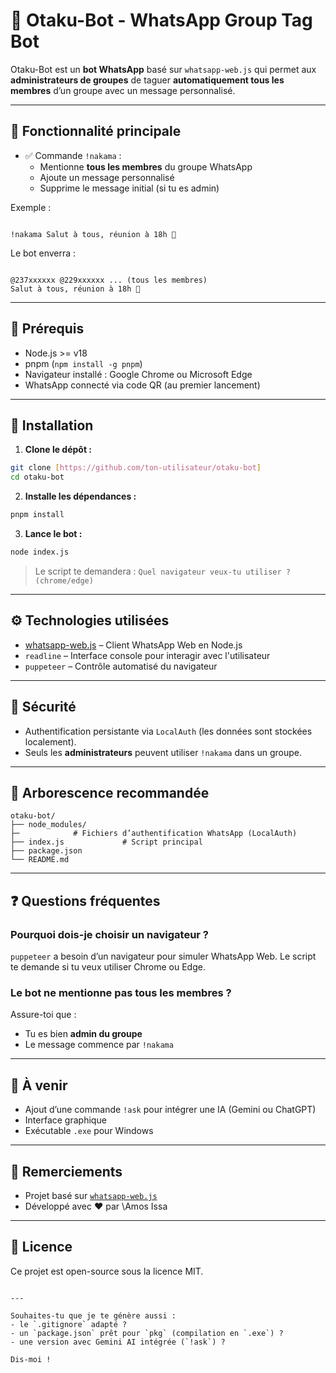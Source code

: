 # 🤖 Otaku-Bot - WhatsApp Group Tag Bot

Otaku-Bot est un **bot WhatsApp** basé sur `whatsapp-web.js` qui permet aux **administrateurs de groupes** de taguer **automatiquement tous les membres** d’un groupe avec un message personnalisé.

---

## 🚀 Fonctionnalité principale

- ✅ Commande `!nakama` :
  - Mentionne **tous les membres** du groupe WhatsApp
  - Ajoute un message personnalisé
  - Supprime le message initial (si tu es admin)

Exemple :

```

!nakama Salut à tous, réunion à 18h 📢

```

Le bot enverra :

```

@237xxxxxx @229xxxxxx ... (tous les membres)
Salut à tous, réunion à 18h 📢

````

---

## 🧰 Prérequis

- Node.js >= v18
- pnpm (`npm install -g pnpm`)
- Navigateur installé : Google Chrome ou Microsoft Edge
- WhatsApp connecté via code QR (au premier lancement)

---

## 🧪 Installation

1. **Clone le dépôt :**

```bash
git clone [https://github.com/ton-utilisateur/otaku-bot]
cd otaku-bot
````

2. **Installe les dépendances :**

```bash
pnpm install
```

3. **Lance le bot :**

```bash
node index.js
```

> Le script te demandera : `Quel navigateur veux-tu utiliser ? (chrome/edge)`

---

## ⚙️ Technologies utilisées

* [whatsapp-web.js](https://github.com/pedroslopez/whatsapp-web.js) – Client WhatsApp Web en Node.js
* `readline` – Interface console pour interagir avec l'utilisateur
* `puppeteer` – Contrôle automatisé du navigateur

---

## 🔐 Sécurité

* Authentification persistante via `LocalAuth` (les données sont stockées localement).
* Seuls les **administrateurs** peuvent utiliser `!nakama` dans un groupe.

---

## 📂 Arborescence recommandée

```
otaku-bot/
├── node_modules/
├─            # Fichiers d’authentification WhatsApp (LocalAuth)
├── index.js             # Script principal
├── package.json
└── README.md
```

---

## ❓ Questions fréquentes

### Pourquoi dois-je choisir un navigateur ?

`puppeteer` a besoin d’un navigateur pour simuler WhatsApp Web. Le script te demande si tu veux utiliser Chrome ou Edge.

### Le bot ne mentionne pas tous les membres ?

Assure-toi que :

* Tu es bien **admin du groupe**
* Le message commence par `!nakama`

---

## 🧪 À venir

* Ajout d’une commande `!ask` pour intégrer une IA (Gemini ou ChatGPT)
* Interface graphique
* Exécutable `.exe` pour Windows

---

## 🙌 Remerciements

* Projet basé sur [`whatsapp-web.js`](https://github.com/pedroslopez/whatsapp-web.js)
* Développé avec ❤️ par \Amos Issa

---

## 📝 Licence

Ce projet est open-source sous la licence MIT.

```

---

Souhaites-tu que je te génère aussi :
- le `.gitignore` adapté ?
- un `package.json` prêt pour `pkg` (compilation en `.exe`) ?
- une version avec Gemini AI intégrée (`!ask`) ?

Dis-moi !
```
